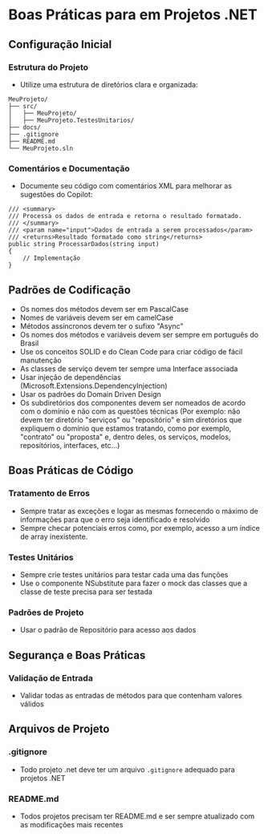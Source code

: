# Boas Práticas para em Projetos .NET

## Configuração Inicial

### Estrutura do Projeto

- Utilize uma estrutura de diretórios clara e organizada:

```
MeuProjeto/
├── src/
│   ├── MeuProjeto/
│   ├── MeuProjeto.TestesUnitarios/
├── docs/
├── .gitignore
├── README.md
└── MeuProjeto.sln
```

### Comentários e Documentação

- Documente seu código com comentários XML para melhorar as sugestões do Copilot:

```
/// <summary>
/// Processa os dados de entrada e retorna o resultado formatado.
/// </summary>
/// <param name="input">Dados de entrada a serem processados</param>
/// <returns>Resultado formatado como string</returns>
public string ProcessarDados(string input)
{
    // Implementação
}
```

## Padrões de Codificação

- Os nomes dos métodos devem ser em PascalCase  
- Nomes de variáveis devem ser em camelCase  
- Métodos assíncronos devem ter o sufixo "Async"  
- Os nomes dos métodos e variáveis devem ser sempre em português do Brasil  
- Use os conceitos SOLID e do Clean Code para criar código de fácil manutenção  
- As classes de serviço devem ter sempre uma Interface associada  
- Usar injeção de dependências (Microsoft.Extensions.DependencyInjection)  
- Usar os padrões do Domain Driven Design  
- Os subdiretórios dos componentes devem ser nomeados de acordo com o domínio e não com as questões técnicas (Por exemplo: não devem ter diretório "serviços" ou "repositório" e sim diretórios que expliquem o domínio que estamos tratando, como por exemplo, "contrato" ou "proposta" e, dentro deles, os serviços, modelos, repositórios, interfaces, etc...)

## Boas Práticas de Código

### Tratamento de Erros

- Sempre tratar as exceções e logar as mesmas fornecendo o máximo de informações para que o erro seja identificado e resolvido  
- Sempre checar potenciais erros como, por exemplo, acesso a um índice de array inexistente.

### Testes Unitários

- Sempre crie testes unitários para testar cada uma das funções  
- Use o componente NSubstitute para fazer o mock das classes que a classe de teste precisa para ser testada

### Padrões de Projeto

- Usar o padrão de Repositório para acesso aos dados

## Segurança e Boas Práticas

### Validação de Entrada

- Validar todas as entradas de métodos para que contenham valores válidos

## Arquivos de Projeto

### .gitignore

- Todo projeto .net deve ter  um arquivo `.gitignore` adequado para projetos .NET

### README.md

- Todos projetos precisam ter README.md e ser sempre atualizado com as modificações mais recentes